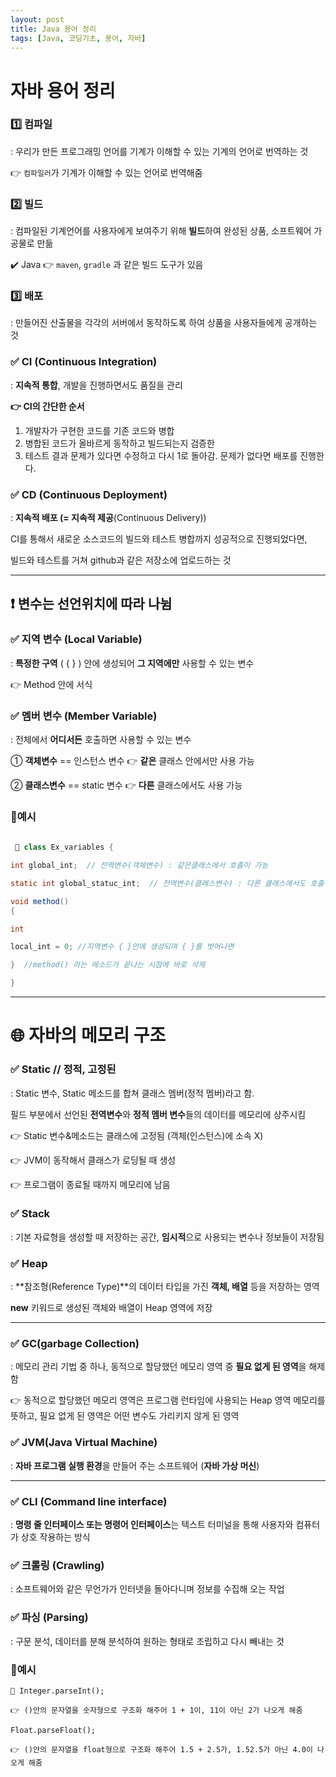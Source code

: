 ```yaml
---
layout: post
title: Java 용어 정리
tags: [Java, 코딩기초, 용어, 자바]
---
```


# 자바 용어 정리

### 1️⃣ **컴파일**

: 우리가 만든 프로그래밍 언어를 기계가 이해할 수 있는 기계의 언어로 번역하는 것

👉 `컴파일러`가 기계가 이해할 수 있는 언어로 번역해줌

### 2️⃣ **빌드**

: 컴파일된 기계언어를 사용자에게 보여주기 위해 **빌드**하여 완성된 상품, 소프트웨어 가공물로 만듦

✔️ Java 👉 `maven`, `gradle` 과 같은 빌드 도구가 있음

### 3️⃣ **배포**

: 만들어진 산출물을 각각의 서버에서 동작하도록 하여 상품을 사용자들에게 공개하는 것

### ✅ CI **(Continuous Integration)**

: **지속적 통합**, 개발을 진행하면서도 품질을 관리

**👉 CI의 간단한 순서**

1. 개발자가 구현한 코드를 기존 코드와 병합
2. 병합된 코드가 올바르게 동작하고 빌드되는지 검증한
3. 테스트 결과 문제가 있다면 수정하고 다시 1로 돌아감. 문제가 없다면 배포를 진행한다.

### ✅ CD **(Continuous Deployment)**

: **지속적 배포 (= 지속적 제공**(Continuous Delivery))

  CI를 통해서 새로운 소스코드의 빌드와 테스트 병합까지 성공적으로 진행되었다면, 

  빌드와 테스트를 거쳐 github과 같은 저장소에 업로드하는 것

---

## ❗ 변수는 선언위치에 따라 나뉨

### ✅ **지역 변수 (Local Variable)**

:  **특정한 구역** ( { } ) 안에 생성되어 **그 지역에만** 사용할 수 있는 변수

 👉 Method 안에 서식

### ✅ **멤버 변수 (Member Variable)**

: 전체에서 **어디서든** 호출하면 사용할 수 있는 변수

 ① **객체변수** == 인스턴스 변수 👉 **같은** 클래스 안에서만 사용 가능

 ② **클래스변수** == static 변수 👉 **다른** 클래스에서도 사용 가능

### 🔸**예시**
```java
  
 🚧 class Ex_variables {

int global_int;  // 전역변수(객체변수) : 같은클래스에서 호출이 가능

static int global_statuc_int;  // 전역변수(클래스변수) : 다른 클래스에서도 호출이 가능

void method()
{

int

local_int = 0; //지역변수 { }안에 생성되며 { }를 벗어나면

}  //method() 라는 메소드가 끝나는 시점에 바로 삭제

}


```
---

# 🌐 자바의 메모리 구조

### ✅ Static // 정적, 고정된

:  Static 변수, Static 메소드를 합쳐 클래스 멤버(정적 멤버)라고 함.

   필드 부분에서 선언된 **전역변수**와 **정적 멤버 변수**들의 데이터를 메모리에 상주시킴

👉 Static 변수&메소드는 클래스에 고정됨 (객체(인스턴스)에 소속 X)

👉 JVM이 동작해서 클래스가 로딩될 때 생성

👉 프로그램이 종료될 때까지 메모리에 남음

### ✅ Stack

: 기본 자료형을 생성할 때 저장하는 공간, **임시적**으로 사용되는 변수나 정보들이 저장됨

### ✅ **Heap**

: **참조형(Reference Type)**의 데이터 타입을 가진 **객체, 배열** 등을 저장하는 영역

  **new** 키워드로 생성된 객체와 배열이 Heap 영역에 저장

---

### ✅ **GC(garbage Collection)**

: 메모리 관리 기법 중 하나, 동적으로 할당했던 메모리 영역 중 **필요 없게 된 영역**을 해제함

👉 동적으로 할당했던 메모리 영역은 프로그램 런타임에 사용되는 Heap 영역 메모리를 뜻하고, 필요 없게 된 영역은 어떤 변수도 가리키지 않게 된 영역

### ✅ JVM(Java Virtual Machine)

: **자바 프로그램 실행 환경**을 만들어 주는 소프트웨어 (**자바 가상 머신**)

---

### ✅ **CLI (Command line interface)**

: **명령 줄 인터페이스 또는 명령어 인터페이스**는 텍스트 터미널을 통해 사용자와 컴퓨터가 상호 작용하는 방식

### ✅ 크롤링 (Crawling)

: 소프트웨어와 같은 무언가가 인터넷을 돌아다니며 정보를 수집해 오는 작업

### ✅ 파싱 (**Parsing**)

: 구문 분석, 데이터를 분해 분석하여 원하는 형태로 조립하고 다시 빼내는 것

### 🔸예시

```
📢 Integer.parseInt();

👉 ()안의 문자열을 숫자형으로 구조화 해주어 1 + 1이, 11이 아닌 2가 나오게 해줌

Float.parseFloat(); 

👉 ()안의 문자열을 float형으로 구조화 해주어 1.5 + 2.5가, 1.52.5가 아닌 4.0이 나오게 해줌
```

